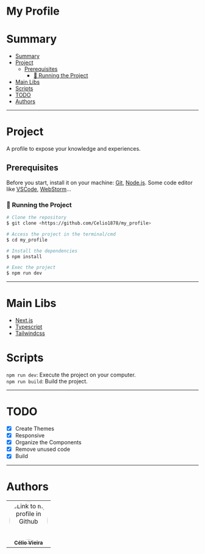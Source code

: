 <h1>My Profile</h1>

# Summary

- [Summary](#summary)
- [Project](#project)
    - [Prerequisites](#prerequisites)
        - [🎲 Running the Project](#-running-the-project)
- [Main Libs](#main-libs)
- [Scripts](#scripts)
- [TODO](#todo)
- [Authors](#authors)

---

# Project

A profile to expose your knowledge and experiences.

## Prerequisites

Before you start, install it on your machine:
[Git](https://git-scm.com), [Node.js](https://nodejs.org/en/).
Some code editor
like [VSCode](https://code.visualstudio.com/), [WebStorm](https://www.jetbrains.com/webstorm/promo/?source=google&medium=cpc&campaign=AMER_en_BR_WebStorm_Branded&term=webstorm&content=604189299307&gclid=CjwKCAiAzc2tBhA6EiwArv-i6TcmyVjdP40H0Sw8h_gV0ytQRVcLEIMCwjOpwVNGRA3Qk6Zuq-eBXxoCsVIQAvD_BwE)...

### 🎲 Running the Project

```bash
# Clone the repository
$ git clone <https://github.com/Celio1878/my_profile>

# Access the project in the terminal/cmd
$ cd my_profile

# Install the dependencies
$ npm install

# Exec the project
$ npm run dev
```

---

# Main Libs

- [Next.js](https://nextjs.org/)
- [Typescript](https://www.typescriptlang.org/)
- [Tailwindcss](https://tailwindcss.com/)

# Scripts

`npm run dev`: Execute the project on your computer.
<br>
`npm run build`: Build the project.

---

# TODO

- [x] Create Themes
- [x] Responsive
- [x] Organize the Components
- [x] Remove unused code
- [x] Build

---

# Authors

|                                                                                                                                                                                                                                                                            |
|:--------------------------------------------------------------------------------------------------------------------------------------------------------------------------------------------------------------------------------------------------------------------------:|
| <a href="https://github.com/celio1878"><img style="border-radius: 50%;" src="https://avatars.githubusercontent.com/u/40040827?&v=4" width="100px;" alt="Link to my profile in Github" height="100px" title="Github Profile Link"/><br /><sub><b>Célio Vieira</b></sub></a> |                                                                                                                Cell 4                                                                                                                                   |